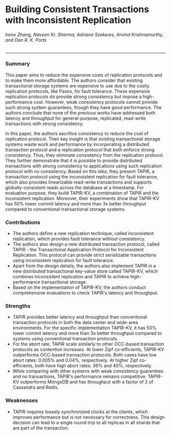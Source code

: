Building Consistent Transactions with Inconsistent Replication
===

###### Irene Zhang, Naveen Kr. Sharma, Adriana Szekeres, Arvind Krishnamurthy, and Dan R. K. Ports

---

### Summary

This paper aims to reduce the expensive costs of replication protocols and to make them more affordable. The authors consider that existing transactional storage systems are expensive to use due to the costly replication protocols, like Paxos, for fault tolerance. These expensive replication protocols do provide strong consistency but impose a high-performance cost. However, weak consistency protocols cannot provide such strong system guarantees, though they have good performance. The authors conclude that none of the previous works have addressed both latency and throughput for general-purpose, replicated, read-write transactions with strong consistency.

In this paper, the authors sacrifice consistency to reduce the cost of replication protocol. Their key insight is that existing transactional storage systems waste work and performance by incorporating a distributed transaction protocol and a replication protocol that both enforce strong consistency. Thus, they eliminate consistency from the replication protocol. They further demonstrate that it is possible to provide distributed transactions with strong consistency to applications using such replication protocol with no consistency. Based on this idea, they present TAPIR, a transaction protocol using the inconsistent replication for fault tolerance, which also provides linearizable read-write transactions and supports globally-consistent reads across the database at a timestamp. For evaluation purpose, they build TAPIR-KV, a combination of TAPIR and the inconsistent replication. Moreover, their experiments show that TAPIR-KV has 50% lower commit latency and more than 3x better throughput compared to conventional transactional storage systems.

### Contributions

- The authors define a new replication technique, called inconsistent replication, which provides fault tolerance without consistency.
- The authors also design a new distributed transaction protocol, called TAPIR - the Transactional Application Protocol for Inconsistent Replication. This protocol can provide strict serializable transactions using inconsistent replication for fault tolerance.
- Apart from the design details, the authors also implement TAPIR in a new distributed transactional key-value store called TAPIR-KV, which combines inconsistent replication and TAPIR to achieve high-performance transactional storage.
- Based on the implementation of TAPIR-KV, the authors conduct comprehensive evaluations to check TAPIR's latency and throughput.

### Strengths

- TAPIR provides better latency and throughput than conventional transaction protocols in both the data center and wide-area environments. For the specific implementation TAPIR-KV, it has 50% lower commit latency and more than 3x better throughput compared to systems using conventional transaction protocols.
- For the abort rate, TAPIR scale similarly to other OCC-based transaction protocols as contention increases. At lower Zipf co-efficients, TAPIR-KV outperforms OCC-based transaction protocols. Both cases have low abort rates: 0.005% and 0.04%, respectively. At higher Zipf co-efficients, both have high abort rates: 36% and 40%, respectively.
- While comparing with other systems with weak consistency guarantees and no transactions, TAPIR's performance remains competitive. TAPIR-KV outperforms MongoDB and has throughput with a factor of 2 of Cassandra and Redis.

### Weaknesses

- TAPIR requires loosely synchronized clocks at the clients, which improves performance but is not necessary for correctness. This design decision can lead to a single round-trip to all replicas in all shards that are part of the transaction.
